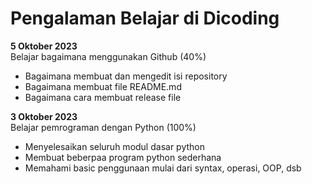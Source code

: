 # Pengalaman Belajar di Dicoding

**5 Oktober 2023**<br>
Belajar bagaimana menggunakan Github (40%)
- Bagaimana membuat dan mengedit isi repository
- Bagaimana membuat file README.md
- Bagaimana cara membuat release file

**3 Oktober 2023**<br>
Belajar pemrograman dengan Python (100%)
- Menyelesaikan seluruh modul dasar python
- Membuat beberpaa program python sederhana
- Memahami basic penggunaan mulai dari syntax, operasi, OOP, dsb
